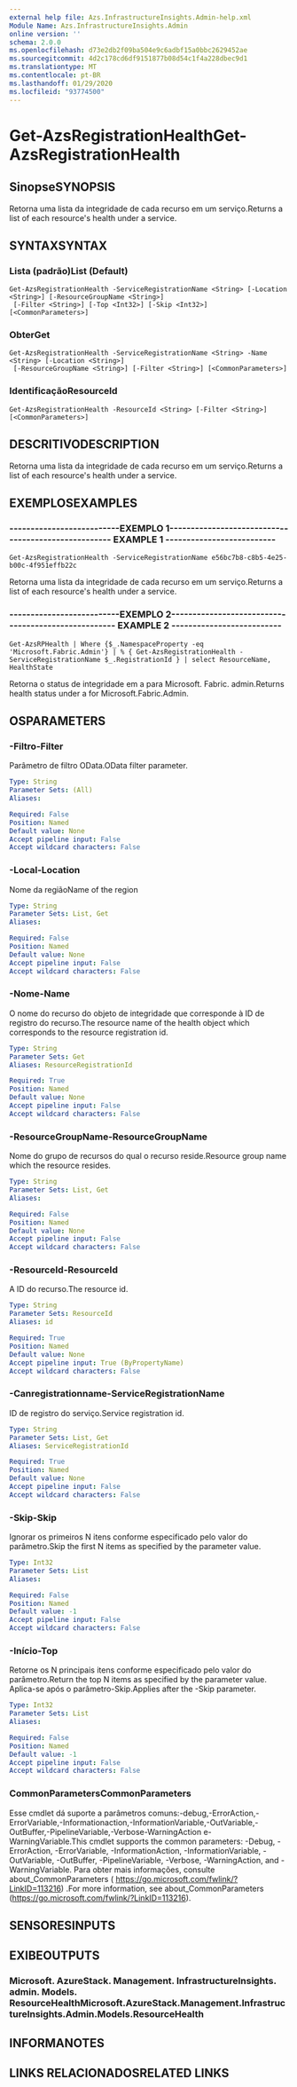 ```yaml
---
external help file: Azs.InfrastructureInsights.Admin-help.xml
Module Name: Azs.InfrastructureInsights.Admin
online version: ''
schema: 2.0.0
ms.openlocfilehash: d73e2db2f09ba504e9c6adbf15a0bbc2629452ae
ms.sourcegitcommit: 4d2c178cd6df9151877b08d54c1f4a228dbec9d1
ms.translationtype: MT
ms.contentlocale: pt-BR
ms.lasthandoff: 01/29/2020
ms.locfileid: "93774500"
---
```

# <span data-ttu-id="cf0c3-101">Get-AzsRegistrationHealth</span><span class="sxs-lookup"><span data-stu-id="cf0c3-101">Get-AzsRegistrationHealth</span></span>

## <span data-ttu-id="cf0c3-102">Sinopse</span><span class="sxs-lookup"><span data-stu-id="cf0c3-102">SYNOPSIS</span></span>
<span data-ttu-id="cf0c3-103">Retorna uma lista da integridade de cada recurso em um serviço.</span><span class="sxs-lookup"><span data-stu-id="cf0c3-103">Returns a list of each resource's health under a service.</span></span>

## <span data-ttu-id="cf0c3-104">SYNTAX</span><span class="sxs-lookup"><span data-stu-id="cf0c3-104">SYNTAX</span></span>

### <span data-ttu-id="cf0c3-105">Lista (padrão)</span><span class="sxs-lookup"><span data-stu-id="cf0c3-105">List (Default)</span></span>
```
Get-AzsRegistrationHealth -ServiceRegistrationName <String> [-Location <String>] [-ResourceGroupName <String>]
 [-Filter <String>] [-Top <Int32>] [-Skip <Int32>] [<CommonParameters>]
```

### <span data-ttu-id="cf0c3-106">Obter</span><span class="sxs-lookup"><span data-stu-id="cf0c3-106">Get</span></span>
```
Get-AzsRegistrationHealth -ServiceRegistrationName <String> -Name <String> [-Location <String>]
 [-ResourceGroupName <String>] [-Filter <String>] [<CommonParameters>]
```

### <span data-ttu-id="cf0c3-107">Identificação</span><span class="sxs-lookup"><span data-stu-id="cf0c3-107">ResourceId</span></span>
```
Get-AzsRegistrationHealth -ResourceId <String> [-Filter <String>] [<CommonParameters>]
```

## <span data-ttu-id="cf0c3-108">DESCRITIVO</span><span class="sxs-lookup"><span data-stu-id="cf0c3-108">DESCRIPTION</span></span>
<span data-ttu-id="cf0c3-109">Retorna uma lista da integridade de cada recurso em um serviço.</span><span class="sxs-lookup"><span data-stu-id="cf0c3-109">Returns a list of each resource's health under a service.</span></span>

## <span data-ttu-id="cf0c3-110">EXEMPLOS</span><span class="sxs-lookup"><span data-stu-id="cf0c3-110">EXAMPLES</span></span>

### <span data-ttu-id="cf0c3-111">--------------------------EXEMPLO 1--------------------------</span><span class="sxs-lookup"><span data-stu-id="cf0c3-111">-------------------------- EXAMPLE 1 --------------------------</span></span>
```
Get-AzsRegistrationHealth -ServiceRegistrationName e56bc7b8-c8b5-4e25-b00c-4f951effb22c
```

<span data-ttu-id="cf0c3-112">Retorna uma lista da integridade de cada recurso em um serviço.</span><span class="sxs-lookup"><span data-stu-id="cf0c3-112">Returns a list of each resource's health under a service.</span></span>

### <span data-ttu-id="cf0c3-113">--------------------------EXEMPLO 2--------------------------</span><span class="sxs-lookup"><span data-stu-id="cf0c3-113">-------------------------- EXAMPLE 2 --------------------------</span></span>
```
Get-AzsRPHealth | Where {$_.NamespaceProperty -eq 'Microsoft.Fabric.Admin'} | % { Get-AzsRegistrationHealth -ServiceRegistrationName $_.RegistrationId } | select ResourceName, HealthState
```

<span data-ttu-id="cf0c3-114">Retorna o status de integridade em a para Microsoft. Fabric. admin.</span><span class="sxs-lookup"><span data-stu-id="cf0c3-114">Returns health status under a for Microsoft.Fabric.Admin.</span></span>

## <span data-ttu-id="cf0c3-115">OS</span><span class="sxs-lookup"><span data-stu-id="cf0c3-115">PARAMETERS</span></span>

### <span data-ttu-id="cf0c3-116">-Filtro</span><span class="sxs-lookup"><span data-stu-id="cf0c3-116">-Filter</span></span>
<span data-ttu-id="cf0c3-117">Parâmetro de filtro OData.</span><span class="sxs-lookup"><span data-stu-id="cf0c3-117">OData filter parameter.</span></span>

```yaml
Type: String
Parameter Sets: (All)
Aliases: 

Required: False
Position: Named
Default value: None
Accept pipeline input: False
Accept wildcard characters: False
```

### <span data-ttu-id="cf0c3-118">-Local</span><span class="sxs-lookup"><span data-stu-id="cf0c3-118">-Location</span></span>
<span data-ttu-id="cf0c3-119">Nome da região</span><span class="sxs-lookup"><span data-stu-id="cf0c3-119">Name of the region</span></span>

```yaml
Type: String
Parameter Sets: List, Get
Aliases: 

Required: False
Position: Named
Default value: None
Accept pipeline input: False
Accept wildcard characters: False
```

### <span data-ttu-id="cf0c3-120">-Nome</span><span class="sxs-lookup"><span data-stu-id="cf0c3-120">-Name</span></span>
<span data-ttu-id="cf0c3-121">O nome do recurso do objeto de integridade que corresponde à ID de registro do recurso.</span><span class="sxs-lookup"><span data-stu-id="cf0c3-121">The resource name of the health object which corresponds to the resource registration id.</span></span>

```yaml
Type: String
Parameter Sets: Get
Aliases: ResourceRegistrationId

Required: True
Position: Named
Default value: None
Accept pipeline input: False
Accept wildcard characters: False
```

### <span data-ttu-id="cf0c3-122">-ResourceGroupName</span><span class="sxs-lookup"><span data-stu-id="cf0c3-122">-ResourceGroupName</span></span>
<span data-ttu-id="cf0c3-123">Nome do grupo de recursos do qual o recurso reside.</span><span class="sxs-lookup"><span data-stu-id="cf0c3-123">Resource group name which the resource resides.</span></span>

```yaml
Type: String
Parameter Sets: List, Get
Aliases: 

Required: False
Position: Named
Default value: None
Accept pipeline input: False
Accept wildcard characters: False
```

### <span data-ttu-id="cf0c3-124">-ResourceId</span><span class="sxs-lookup"><span data-stu-id="cf0c3-124">-ResourceId</span></span>
<span data-ttu-id="cf0c3-125">A ID do recurso.</span><span class="sxs-lookup"><span data-stu-id="cf0c3-125">The resource id.</span></span>

```yaml
Type: String
Parameter Sets: ResourceId
Aliases: id

Required: True
Position: Named
Default value: None
Accept pipeline input: True (ByPropertyName)
Accept wildcard characters: False
```

### <span data-ttu-id="cf0c3-126">-Canregistrationname</span><span class="sxs-lookup"><span data-stu-id="cf0c3-126">-ServiceRegistrationName</span></span>
<span data-ttu-id="cf0c3-127">ID de registro do serviço.</span><span class="sxs-lookup"><span data-stu-id="cf0c3-127">Service registration id.</span></span>

```yaml
Type: String
Parameter Sets: List, Get
Aliases: ServiceRegistrationId

Required: True
Position: Named
Default value: None
Accept pipeline input: False
Accept wildcard characters: False
```

### <span data-ttu-id="cf0c3-128">-Skip</span><span class="sxs-lookup"><span data-stu-id="cf0c3-128">-Skip</span></span>
<span data-ttu-id="cf0c3-129">Ignorar os primeiros N itens conforme especificado pelo valor do parâmetro.</span><span class="sxs-lookup"><span data-stu-id="cf0c3-129">Skip the first N items as specified by the parameter value.</span></span>

```yaml
Type: Int32
Parameter Sets: List
Aliases: 

Required: False
Position: Named
Default value: -1
Accept pipeline input: False
Accept wildcard characters: False
```

### <span data-ttu-id="cf0c3-130">-Início</span><span class="sxs-lookup"><span data-stu-id="cf0c3-130">-Top</span></span>
<span data-ttu-id="cf0c3-131">Retorne os N principais itens conforme especificado pelo valor do parâmetro.</span><span class="sxs-lookup"><span data-stu-id="cf0c3-131">Return the top N items as specified by the parameter value.</span></span>
<span data-ttu-id="cf0c3-132">Aplica-se após o parâmetro-Skip.</span><span class="sxs-lookup"><span data-stu-id="cf0c3-132">Applies after the -Skip parameter.</span></span>

```yaml
Type: Int32
Parameter Sets: List
Aliases: 

Required: False
Position: Named
Default value: -1
Accept pipeline input: False
Accept wildcard characters: False
```

### <span data-ttu-id="cf0c3-133">CommonParameters</span><span class="sxs-lookup"><span data-stu-id="cf0c3-133">CommonParameters</span></span>
<span data-ttu-id="cf0c3-134">Esse cmdlet dá suporte a parâmetros comuns:-debug,-ErrorAction,-ErrorVariable,-Informationaction,-InformationVariable,-OutVariable,-OutBuffer,-PipelineVariable,-Verbose-WarningAction e-WarningVariable.</span><span class="sxs-lookup"><span data-stu-id="cf0c3-134">This cmdlet supports the common parameters: -Debug, -ErrorAction, -ErrorVariable, -InformationAction, -InformationVariable, -OutVariable, -OutBuffer, -PipelineVariable, -Verbose, -WarningAction, and -WarningVariable.</span></span> <span data-ttu-id="cf0c3-135">Para obter mais informações, consulte about_CommonParameters ( https://go.microsoft.com/fwlink/?LinkID=113216) .</span><span class="sxs-lookup"><span data-stu-id="cf0c3-135">For more information, see about_CommonParameters (https://go.microsoft.com/fwlink/?LinkID=113216).</span></span>

## <span data-ttu-id="cf0c3-136">SENSORES</span><span class="sxs-lookup"><span data-stu-id="cf0c3-136">INPUTS</span></span>

## <span data-ttu-id="cf0c3-137">EXIBE</span><span class="sxs-lookup"><span data-stu-id="cf0c3-137">OUTPUTS</span></span>

### <span data-ttu-id="cf0c3-138">Microsoft. AzureStack. Management. InfrastructureInsights. admin. Models. ResourceHealth</span><span class="sxs-lookup"><span data-stu-id="cf0c3-138">Microsoft.AzureStack.Management.InfrastructureInsights.Admin.Models.ResourceHealth</span></span>

## <span data-ttu-id="cf0c3-139">INFORMA</span><span class="sxs-lookup"><span data-stu-id="cf0c3-139">NOTES</span></span>

## <span data-ttu-id="cf0c3-140">LINKS RELACIONADOS</span><span class="sxs-lookup"><span data-stu-id="cf0c3-140">RELATED LINKS</span></span>

